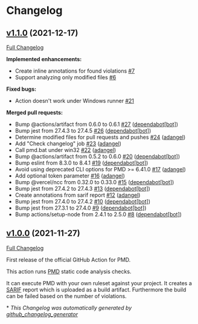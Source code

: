 # Changelog

## [v1.1.0](https://github.com/pmd/pmd-github-action/tree/v1.1.0) (2021-12-17)

[Full Changelog](https://github.com/pmd/pmd-github-action/compare/v1.0.0...v1.1.0)

**Implemented enhancements:**

- Create inline annotations for found violations [\#7](https://github.com/pmd/pmd-github-action/issues/7)
- Support analyzing only modified files [\#6](https://github.com/pmd/pmd-github-action/issues/6)

**Fixed bugs:**

- Action doesn't work under Windows runner [\#21](https://github.com/pmd/pmd-github-action/issues/21)

**Merged pull requests:**

- Bump @actions/artifact from 0.6.0 to 0.6.1 [\#27](https://github.com/pmd/pmd-github-action/pull/27) ([dependabot[bot]](https://github.com/apps/dependabot))
- Bump jest from 27.4.3 to 27.4.5 [\#26](https://github.com/pmd/pmd-github-action/pull/26) ([dependabot[bot]](https://github.com/apps/dependabot))
- Determine modified files for pull requests and pushes [\#24](https://github.com/pmd/pmd-github-action/pull/24) ([adangel](https://github.com/adangel))
- Add "Check changelog" job [\#23](https://github.com/pmd/pmd-github-action/pull/23) ([adangel](https://github.com/adangel))
- Call pmd.bat under win32 [\#22](https://github.com/pmd/pmd-github-action/pull/22) ([adangel](https://github.com/adangel))
- Bump @actions/artifact from 0.5.2 to 0.6.0 [\#20](https://github.com/pmd/pmd-github-action/pull/20) ([dependabot[bot]](https://github.com/apps/dependabot))
- Bump eslint from 8.3.0 to 8.4.1 [\#19](https://github.com/pmd/pmd-github-action/pull/19) ([dependabot[bot]](https://github.com/apps/dependabot))
- Avoid using deprecated CLI options for PMD \>= 6.41.0 [\#17](https://github.com/pmd/pmd-github-action/pull/17) ([adangel](https://github.com/adangel))
- Add optional token parameter [\#16](https://github.com/pmd/pmd-github-action/pull/16) ([adangel](https://github.com/adangel))
- Bump @vercel/ncc from 0.32.0 to 0.33.0 [\#15](https://github.com/pmd/pmd-github-action/pull/15) ([dependabot[bot]](https://github.com/apps/dependabot))
- Bump jest from 27.4.2 to 27.4.3 [\#13](https://github.com/pmd/pmd-github-action/pull/13) ([dependabot[bot]](https://github.com/apps/dependabot))
- Create annotations from sarif report [\#12](https://github.com/pmd/pmd-github-action/pull/12) ([adangel](https://github.com/adangel))
- Bump jest from 27.4.0 to 27.4.2 [\#10](https://github.com/pmd/pmd-github-action/pull/10) ([dependabot[bot]](https://github.com/apps/dependabot))
- Bump jest from 27.3.1 to 27.4.0 [\#9](https://github.com/pmd/pmd-github-action/pull/9) ([dependabot[bot]](https://github.com/apps/dependabot))
- Bump actions/setup-node from 2.4.1 to 2.5.0 [\#8](https://github.com/pmd/pmd-github-action/pull/8) ([dependabot[bot]](https://github.com/apps/dependabot))

## [v1.0.0](https://github.com/pmd/pmd-github-action/tree/v1.0.0) (2021-11-27)

[Full Changelog](https://github.com/pmd/pmd-github-action/compare/7a92e4f0f1a963c40cf10ad9d01e4140ffe354e2...v1.0.0)

First release of the official GitHub Action for PMD.

This action runs [PMD](https://pmd.github.io) static code analysis checks.

It can execute PMD with your own ruleset against your project. It creates a [SARIF](https://docs.oasis-open.org/sarif/sarif/v2.1.0/sarif-v2.1.0.html) report which is uploaded as a build artifact. Furthermore the build can be failed based on the number of violations.




\* *This Changelog was automatically generated by [github_changelog_generator](https://github.com/github-changelog-generator/github-changelog-generator)*

